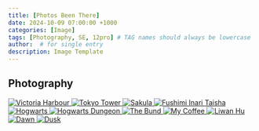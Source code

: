 ```yaml
---
title: [Photos Been There]
date: 2024-10-09 07:00:00 +1000
categories: [Image]
tags: [Photography, SE, 12pro] # TAG names should always be lowercase
author:  # for single entry
description: Image Template
---
```

## Photography
<div class="pswp-gallery" id="my-gallery">
  <a href="/assets/img/Photography/01.JPG">
    <img src="/assets/img/Photography/01.JPG" alt="Victoria Harbour">
  </a>
  <a href="/assets/img/Photography/02.JPG">
    <img src="/assets/img/Photography/02.JPG" alt="Tokyo Tower">
  </a>

  <a href="/assets/img/Photography/03.JPG">
    <img src="/assets/img/Photography/03.JPG" alt="Sakula">
  </a>

  <a href="/assets/img/Photography/04.JPG">
    <img src="/assets/img/Photography/04.JPG" alt="Fushimi Inari Taisha">
  </a>

  <a href="/assets/img/Photography/05.JPG">
    <img src="/assets/img/Photography/05.JPG" alt="Hogwarts">
  </a>

  <a href="/assets/img/Photography/06.JPG">
    <img src="/assets/img/Photography/06.JPG" alt="Hogwarts Dungeon">
  </a>

  <a href="/assets/img/Photography/07.JPG">
    <img src="/assets/img/Photography/07.JPG" alt="The Bund">
  </a>

  <a href="/assets/img/Photography/08.HEIC">
    <img src="/assets/img/Photography/08.HEIC" alt="My Coffee">
  </a>

  <a href="/assets/img/Photography/09.HEIC">
    <img src="/assets/img/Photography/09.HEIC" alt="Liwan Hu">
  </a>

  <a href="/assets/img/Photography/10.HEIC">
    <img src="/assets/img/Photography/10.HEIC" alt="Dawn">
  </a>

  <a href="/assets/img/Photography/11.HEIC">
    <img src="/assets/img/Photography/11.HEIC" alt="Dusk">
  </a>
</div>